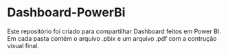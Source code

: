 # Dashboard-PowerBi

Este repositório foi criado para compartilhar Dashboard feitos em Power BI. Em cada pasta contém o arquivo .pbix e um arquivo .pdf com a contrução visual final.